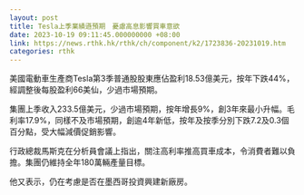 ```yaml
---
layout: post
title: Tesla上季業績遜預期　憂慮高息影響買車意欲
date: 2023-10-19 09:11:45.000000000 +08:00
link: https://news.rthk.hk/rthk/ch/component/k2/1723836-20231019.htm
categories: rthk
---
```


美國電動車生產商Tesla第3季普通股股東應佔盈利18.53億美元，按年下跌44%，經調整後每股盈利66美仙，少過市場預期。

集團上季收入233.5億美元，少過市場預期，按年增長9%，創3年來最小升幅。毛利率17.9%，同樣不及市場預期，創逾4年新低，按年及按季分別下跌7.2及0.3個百分點，受大幅減價促銷影響。

行政總裁馬斯克在分析員會議上指出，關注高利率推高買車成本，令消費者難以負擔。集團仍維持全年180萬輛產量目標。

他又表示，仍在考慮是否在墨西哥投資興建新廠房。
